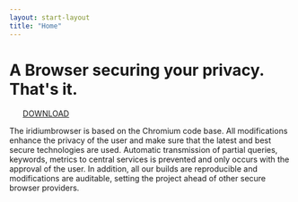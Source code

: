 ```yaml
---
layout: start-layout
title: "Home"
---
```


A Browser securing your privacy. That's it.
================================  

<ul class="actions">
<a href="download.html" class="button special">DOWNLOAD</a>
</ul>

The iridiumbrowser is based on the Chromium code base. All modifications enhance the privacy of the user and make sure that the latest and best secure technologies are used.
Automatic transmission of partial queries, keywords, metrics to central services is prevented and only occurs with the approval of the user. In addition, all our builds are reproducible and modifications are auditable, setting the project ahead of other secure browser providers.
